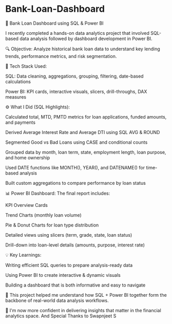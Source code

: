 # Bank-Loan-Dashboard
📢 Bank Loan Dashboard 
 using SQL & Power BI

I recently completed a hands-on data analytics project that involved SQL-based data analysis followed by dashboard development in Power BI.

🔍 Objective: Analyze historical bank loan data to understand key lending trends, performance metrics, and risk segmentation.

🔧 Tech Stack Used:

SQL: Data cleaning, aggregations, grouping, filtering, date-based calculations

Power BI: KPI cards, interactive visuals, slicers, drill-throughs, DAX measures


⚙️ What I Did (SQL Highlights):

Calculated total, MTD, PMTD metrics for loan applications, funded amounts, and payments

Derived Average Interest Rate and Average DTI using SQL AVG & ROUND

Segmented Good vs Bad Loans using CASE and conditional counts

Grouped data by month, loan term, state, employment length, loan purpose, and home ownership

Used DATE functions like MONTH(), YEAR(), and DATENAME() for time-based analysis

Built custom aggregations to compare performance by loan status


📊 Power BI Dashboard:
The final report includes:

KPI Overview Cards

Trend Charts (monthly loan volume)

Pie & Donut Charts for loan type distribution

Detailed views using slicers (term, grade, state, loan status)

Drill-down into loan-level details (amounts, purpose, interest rate)


💡 Key Learnings:

Writing efficient SQL queries to prepare analysis-ready data

Using Power BI to create interactive & dynamic visuals

Building a dashboard that is both informative and easy to navigate


🧠 This project helped me understand how SQL + Power BI together form the backbone of real-world data analysis workflows.

🎯 I'm now more confident in delivering insights that matter in the financial analytics space.
And Special Thanks to Swapnjeet S 
